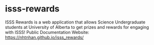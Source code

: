 # isss-rewards
ISSS Rewards is a web application that allows Science Undergraduate students at University of Alberta to get prizes and rewards for engaging with ISSS! Public Documentation Website: https://nhtnhan.github.io/isss_rewards/
